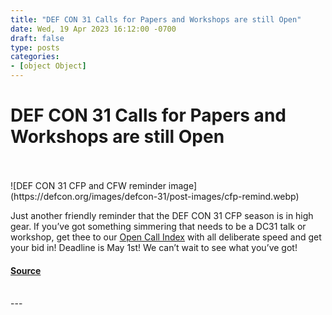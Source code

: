 ```yaml
---
title: "DEF CON 31 Calls for Papers and Workshops are still Open"
date: Wed, 19 Apr 2023 16:12:00 -0700
draft: false
type: posts
categories: 
- [object Object]
---
```

# DEF CON 31 Calls for Papers and Workshops are still Open

<br/>

<br/>
![DEF CON 31 CFP and CFW reminder image](https://defcon.org/images/defcon-31/post-images/cfp-remind.webp)  

Just another friendly reminder that the DEF CON 31 CFP season is in high gear. If you’ve got something simmering that needs to be a DC31 talk or workshop, get thee to our [Open Call Index](https://defcon.org/html/defcon-31/dc-31-cfi.html) with all deliberate speed and get your bid in! Deadline is May 1st! We can’t wait to see what you’ve got!

#### [Source](https://defcon.org/html/defcon-31/dc-31-cfi.html)

<br/>
---
